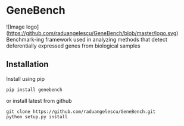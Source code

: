 # GeneBench
![Image logo]
(https://github.com/raduangelescu/GeneBench/blob/master/logo.svg)
Benchmark-ing framework used in analyzing methods that detect deferentially expressed genes from biological samples

## Installation
Install using pip 
```
pip install genebench
```

or install latest from github

```
git clone https://github.com/raduangelescu/GeneBench.git
python setup.py install

```